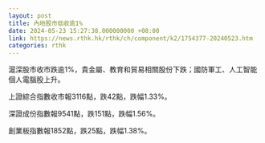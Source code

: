 ```yaml
---
layout: post
title: 內地股市低收逾1%
date: 2024-05-23 15:27:38.000000000 +08:00
link: https://news.rthk.hk/rthk/ch/component/k2/1754377-20240523.htm
categories: rthk
---
```


滬深股市收市跌逾1%，貴金屬、教育和貿易相關股份下跌；國防軍工、人工智能個人電腦股上升。

上證綜合指數收市報3116點，跌42點，跌幅1.33%。

深證成份指數報9541點，跌151點，跌幅1.56%。

創業板指數報1852點，跌25點，跌幅1.38%。
